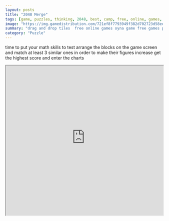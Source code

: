 ```yaml
---
layout: posts
title: "2048 Merge"
tags: [game, puzzles, thinking, 2048, best, camp, free, online, games, oyna, game, free, games, play, play, games]
image: "https://img.gamedistribution.com/721ef8f7793949f382d702723d58ee1c-512x512.jpeg"
summary: "drag and drop tiles  free online games oyna game free games play play games"
category: "Puzzle"
---
```


time to put your math skills to test arrange the blocks on the game screen and match at least 3 similar ones in order to make their figures increase get the highest score and enter the charts

<iframe width="100%" height="480px;" src="https://html5.gamedistribution.com/721ef8f7793949f382d702723d58ee1c/"></iframe>